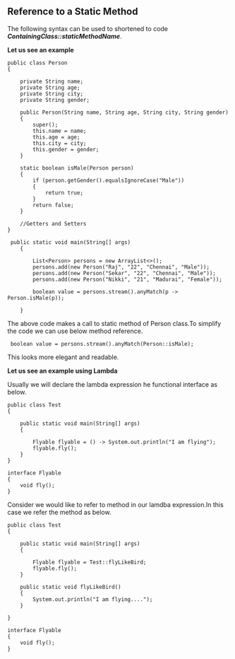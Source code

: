 ## Reference to a Static Method

The following syntax can be used to shortened to code ***ContainingClass::staticMethodName***.

**Let us see an example**

```
public class Person
{

    private String name;
    private String age;
    private String city;
    private String gender;

    public Person(String name, String age, String city, String gender)
    {
        super();
        this.name = name;
        this.age = age;
        this.city = city;
        this.gender = gender;
    }

    static boolean isMale(Person person)
    {
        if (person.getGender().equalsIgnoreCase("Male"))
        {
            return true;
        }
        return false;
    }
	
	//Getters and Setters
}

 public static void main(String[] args)
    {

        List<Person> persons = new ArrayList<>();
        persons.add(new Person("Raj", "22", "Chennai", "Male"));
        persons.add(new Person("Sekar", "22", "Chennai", "Male"));
        persons.add(new Person("Nikki", "21", "Madurai", "Female"));

        boolean value = persons.stream().anyMatch(p -> Person.isMale(p));
        
    }
```

The above code makes a call to static method of Person class.To simplify the code we can use below method reference.

```
 boolean value = persons.stream().anyMatch(Person::isMale);
```

This looks more elegant and readable.

**Let us see an example using Lambda**

Usually we will declare the lambda expression he functional interface as below.

```
public class Test
{

    public static void main(String[] args)
    {

        Flyable flyable = () -> System.out.println("I am flying");
        flyable.fly();
    }
}

interface Flyable
{
    void fly();
}

```

Consider we would like to refer to method in our lamdba expression.In this case we refer the method as below.

```
public class Test
{

    public static void main(String[] args)
    {

        Flyable flyable = Test::flyLikeBird;
        flyable.fly();
    }

    public static void flyLikeBird()
    {
        System.out.println("I am flying....");
    }

}

interface Flyable
{
    void fly();
}

```